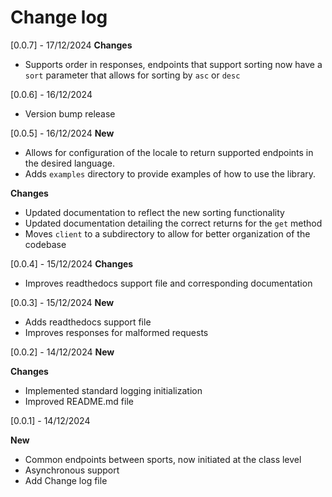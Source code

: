# Change log

[0.0.7] - 17/12/2024
**Changes**
- Supports order in responses, endpoints that support sorting now have a `sort` parameter that allows for sorting by `asc` or `desc`

[0.0.6] - 16/12/2024
- Version bump release

[0.0.5] - 16/12/2024
**New**
- Allows for configuration of the locale to return supported endpoints in the desired language.
- Adds `examples` directory to provide examples of how to use the library.

**Changes**
- Updated documentation to reflect the new sorting functionality
- Updated documentation detailing the correct returns for the `get` method
- Moves `client` to a subdirectory to allow for better organization of the codebase

[0.0.4] - 15/12/2024
**Changes**
- Improves readthedocs support file and corresponding documentation

[0.0.3] - 15/12/2024
**New**
- Adds readthedocs support file
- Improves responses for malformed requests

[0.0.2] - 14/12/2024
**New**

**Changes**
- Implemented standard logging initialization
- Improved README.md file

[0.0.1] - 14/12/2024

**New**
- Common endpoints between sports, now initiated at the class level
- Asynchronous support
- Add Change log file